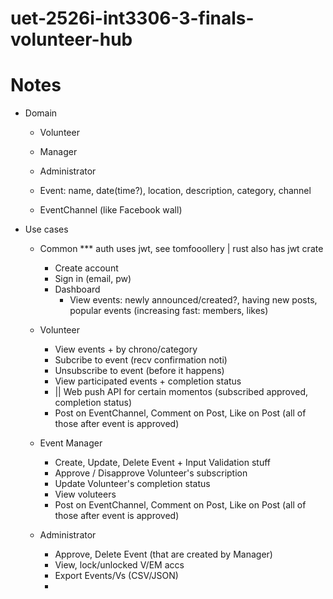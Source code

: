 # uet-2526i-int3306-3-finals-volunteer-hub

# Notes
- Domain
	- Volunteer
	- Manager
	- Administrator

	- Event: name, date(time?), location, description, category, channel
	- EventChannel (like Facebook wall)
- Use cases
	- Common
		*** auth uses jwt, see tomfooollery | rust also has jwt crate
		- Create account
		- Sign in (email, pw)
		- Dashboard
			- View events: newly announced/created?, having new posts, popular events (increasing fast: members, likes)
	- Volunteer
		- View events + by chrono/category
		- Subcribe to event (recv confirmation noti)
		- Unsubscribe to event (before it happens)
		- View participated events + completion status
		- || Web push API for certain momentos (subscribed approved, completion status)
		- Post on EventChannel, Comment on Post, Like on Post (all of those after event is approved)

	- Event Manager
		- Create, Update, Delete Event + Input Validation stuff
		- Approve / Disapprove Volunteer's subscription
		- Update Volunteer's completion status
		- View voluteers
		- Post on EventChannel, Comment on Post, Like on Post (all of those after event is approved)

	- Administrator
		- Approve, Delete Event (that are created by Manager)
		- View, lock/unlocked V/EM accs
		- Export Events/Vs (CSV/JSON)
		- 